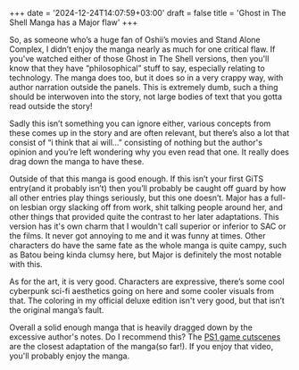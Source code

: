 +++
date = '2024-12-24T14:07:59+03:00'
draft = false
title = 'Ghost in The Shell Manga has a Major flaw'
+++

So, as someone who’s a huge fan of Oshii’s movies and Stand Alone Complex, I didn’t enjoy the manga nearly as much for one critical flaw. If you've watched either of those Ghost in The Shell versions, then you'll know that they have “philosophical” stuff to say, especially relating to technology. The manga does too, but it does so in a very crappy way, with author narration outside the panels. This is extremely dumb, such a thing should be interwoven into the story, not large bodies of text that you gotta read outside the story!

Sadly this isn’t something you can ignore either, various concepts from these comes up in the story and are often relevant, but there’s also a lot that consist of “i think that ai will…” consisting of nothing but the author's opinion and you’re left wondering why you even read that one. It really does drag down the manga to have these. 

Outside of that this manga is good enough. If this isn’t your first GiTS entry(and it probably isn’t) then you’ll probably be caught off guard by how all other entries play things seriously, but this one doesn’t. Major has a full-on lesbian orgy slacking off from work, shit talking people around her, and other things that provided quite the contrast to her later adaptations. This version has it's own charm that I wouldn't call superior or inferior to SAC or the films. It never got annoying to me and it was funny at times. Other characters do have the same fate as the whole manga is quite campy, such as Batou being kinda clumsy here, but Major is definitely the most notable with this.

As for the art, it is very good. Characters are expressive, there’s some cool cyberpunk sci-fi aesthetics going on here and some cooler visuals from that.  The coloring in my official deluxe edition isn't very good, but that isn’t the original manga’s fault.

Overall a solid enough manga that is heavily dragged down by the excessive author's notes. Do I recommend this? The [PS1 game cutscenes](https://www.youtube.com/watch?v=H65qGiqzIVY) are the closest adaptation of the manga(so far!). If you enjoy that video, you'll probably enjoy the manga.